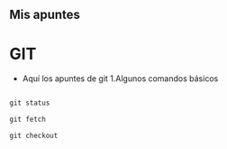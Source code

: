 ## Mis apuntes
 
# GIT

- Aquí los apuntes de git
 1.Algunos comandos básicos 
 ```js 
 
git status

git fetch

git checkout 


 ```